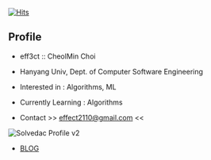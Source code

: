 [![Hits](https://hits.seeyoufarm.com/api/count/incr/badge.svg?url=https%3A%2F%2Fgithub.com%2Feff3ct&count_bg=%23254066&title_bg=%2397C4DB&icon=&icon_color=%23E7E7E7&title=hits&edge_flat=true)](https://hits.seeyoufarm.com)


Profile
-------
- eff3ct :: CheolMin Choi
- Hanyang Univ, Dept. of Computer Software Engineering
- Interested in : Algorithms, ML
- Currently Learning : Algorithms

- Contact >> effect2110@gmail.com <<

<!-- [![Solved.ac 프로필](http://mazassumnida.wtf/api/v2/generate_badge?boj=effect2110)](https://solved.ac/effect2110) -->
![Solvedac Profile v2](https://github-readme-solvedac.hyp3rflow.vercel.app/api/?handle=effect2110)

- [BLOG](https://eff3ct.github.io/)

<!---
eff3ct/eff3ct is a ✨ special ✨ repository because its `README.md` (this file) appears on your GitHub profile.
You can click the Preview link to take a look at your changes.
--->
